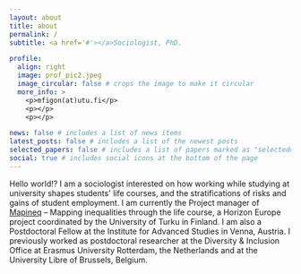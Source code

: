 ```yaml
---
layout: about
title: about
permalink: /
subtitle: <a href='#'></a>Sociologist, PhD.

profile:
  align: right
  image: prof_pic2.jpeg
  image_circular: false # crops the image to make it circular
  more_info: >
    <p>mfigon(at)utu.fi</p>
    <p></p>
    <p></p>

news: false # includes a list of news items
latest_posts: false # includes a list of the newest posts
selected_papers: false # includes a list of papers marked as "selected={true}"
social: true # includes social icons at the bottom of the page
---
```


Hello world!? I am a sociologist interested on how working while studying at university shapes students' life courses, and the stratifications of risks and gains of student employment. I am currently the Project manager of [Mapineq](https://mapineq.eu) – Mapping inequalities through the life course, a Horizon Europe project coordinated by the University of Turku in Finland. I am also a Postdoctoral Fellow at the Institute for Advanced Studies in Venna, Austria. I previously worked as postdoctoral researcher at the Diversity & Inclusion Office at Erasmus University Rotterdam, the Netherlands and at the University Libre of Brussels, Belgium. 
